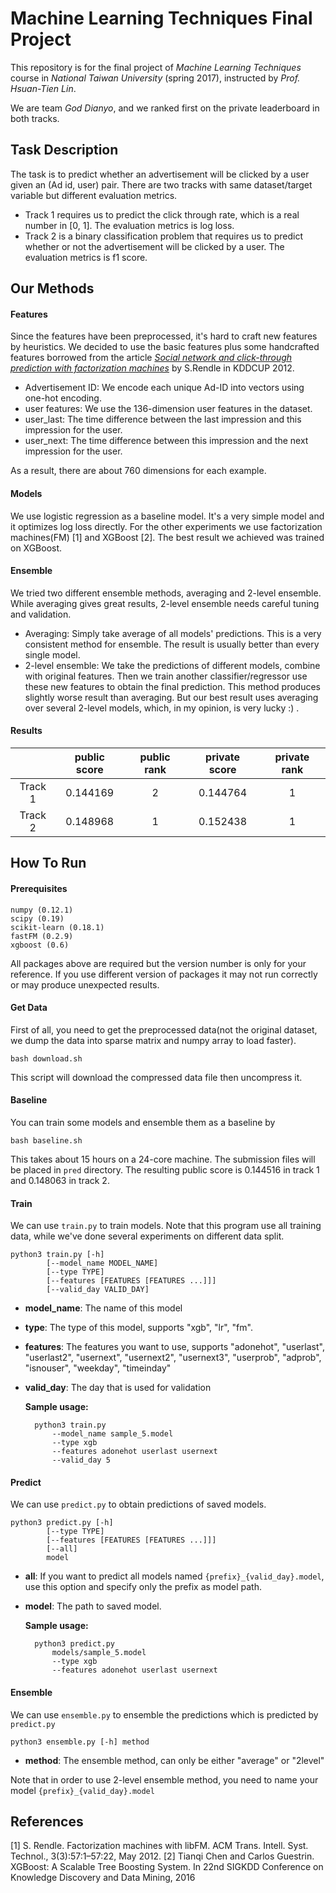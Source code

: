 # Machine Learning Techniques Final Project
This repository is for the final project of *Machine Learning Techniques* course in *National Taiwan University* (spring 2017), instructed by *Prof. Hsuan-Tien Lin*.

We are team *God Dianyo*, and we ranked first on the private leaderboard in both tracks.


Task Description
------
The task is to predict whether an advertisement will be clicked by a user given an (Ad id, user) pair. There are two tracks with same dataset/target variable but different evaluation metrics.
* Track 1 requires us to predict the click through rate, which is a real number in [0, 1]. The evaluation metrics is log loss.
* Track 2 is a binary classification problem that requires us to predict whether or not the advertisement will be clicked by a user. The evaluation metrics is f1 score.

Our Methods
------

#### Features
Since the features have been preprocessed, it's hard to craft new features by heuristics. We decided to use the basic features plus some handcrafted features borrowed from the article [*Social network and click-through prediction with factorization machines*](http://www.algo.uni-konstanz.de/members/rendle/pdf/Rendle2012-KDDCup.pdf) by S.Rendle in KDDCUP 2012.

* Advertisement ID: We encode each unique Ad-ID into vectors using one-hot encoding.
* user features: We use the 136-dimension user features in the dataset.
* user_last: The time difference between the last impression and this impression for the user.
* user_next: The time difference between this impression and the next impression for the user.

As a result, there are about 760 dimensions for each example.

#### Models
We use logistic regression as a baseline model. It's a very simple model and it optimizes log loss directly. For the other experiments we use factorization machines(FM) [1] and XGBoost [2]. The best result we achieved was trained on  XGBoost.

#### Ensemble
We tried two different ensemble methods, averaging and 2-level ensemble. While averaging gives great results, 2-level ensemble needs careful tuning and validation.
* Averaging: Simply take average of all models' predictions. This is a very consistent method for ensemble. The result is usually better than every single model.
* 2-level ensemble: We take the predictions of different models, combine with original features. Then we train another classifier/regressor use these new features to obtain the final prediction. This method produces slightly worse result than averaging. But our best result uses averaging over several 2-level models, which, in my opinion, is very lucky :) .

#### Results
|  | public score | public rank | private score | private rank |
| :---: | :---: | :---: | :---: | :---: |
| Track 1 | 0.144169 | 2 | 0.144764 | 1 |
| Track 2 | 0.148968 | 1 | 0.152438 | 1 |


How To Run
------

#### Prerequisites
    numpy (0.12.1)
    scipy (0.19)
    scikit-learn (0.18.1)
    fastFM (0.2.9)
    xgboost (0.6)

All packages above are required but the version number is only for your reference. If you use different version of packages it may not run correctly or may produce unexpected results.

#### Get Data
First of all, you need to get the preprocessed data(not the original dataset, we dump the data into sparse matrix and numpy array to load faster).

    bash download.sh

This script will download the compressed data file then uncompress it.

#### Baseline
You can train some models and ensemble them as a baseline by

    bash baseline.sh

This takes about 15 hours on a 24-core machine. The submission files will be placed in `pred` directory. The resulting public score is 0.144516 in track 1 and 0.148063 in track 2.

#### Train
We can use `train.py` to train models. Note that this program use all training data, while we've done several experiments on different data split.

    python3 train.py [-h]
            [--model_name MODEL_NAME]
            [--type TYPE]
            [--features [FEATURES [FEATURES ...]]]
            [--valid_day VALID_DAY]

* **model_name**: The name of this model
* **type**: The type of this model, supports "xgb", "lr", "fm".
* **features**: The features you want to use, supports "adonehot", "userlast", "userlast2", "usernext", "usernext2", "usernext3", "userprob", "adprob", "isnouser", "weekday", "timeinday"
* **valid_day**: The day that is used for validation

    **Sample usage:**

        python3 train.py
            --model_name sample_5.model
            --type xgb
            --features adonehot userlast usernext
            --valid_day 5

#### Predict
We can use `predict.py` to obtain predictions of saved models.

    python3 predict.py [-h]
            [--type TYPE]
            [--features [FEATURES [FEATURES ...]]]
            [--all]
            model

* **all**: If you want to predict all models named `{prefix}_{valid_day}.model`, use this option and specify only the prefix as model path.
* **model**: The path to saved model.

    **Sample usage:**

        python3 predict.py
            models/sample_5.model
            --type xgb
            --features adonehot userlast usernext

#### Ensemble
We can use `ensemble.py` to ensemble the predictions which is predicted by `predict.py`

    python3 ensemble.py [-h] method

* **method**: The ensemble method, can only be either "average" or "2level"

Note that in order to use 2-level ensemble method, you need to name your model `{prefix}_{valid_day}.model`

References
------
[1] S. Rendle. Factorization machines with libFM. ACM Trans. Intell. Syst. Technol., 3(3):57:1–57:22, May 2012.
[2] Tianqi Chen and Carlos Guestrin. XGBoost: A Scalable Tree Boosting System. In 22nd SIGKDD Conference on Knowledge Discovery and Data Mining, 2016
